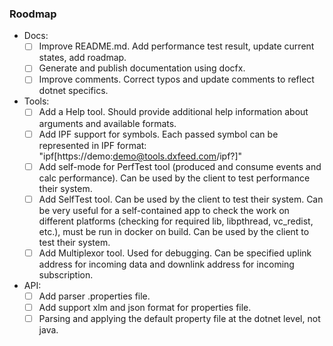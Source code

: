 ### Roodmap

* Docs:
    - [ ] Improve README.md. Add performance test result, update current states, add roadmap.
    - [ ] Generate and publish documentation using docfx.
    - [ ] Improve comments. Correct typos and update comments to reflect dotnet specifics.

* Tools:
    - [ ] Add a Help tool.
      Should provide additional help information about arguments and available formats.
    - [ ] Add IPF support for symbols.
      Each passed symbol can be represented in IPF format: "ipf[https://demo:demo@tools.dxfeed.com/ipf?]"
    - [ ] Add self-mode for PerfTest tool (produced and consume events and calc performance).
      Сan be used by the client to test performance their system.
    - [ ] Add SelfTest tool. Сan be used by the client to test their system.
      Can be very useful for a self-contained app to check the work on different platforms
      (checking for required lib, libpthread, vc_redist, etc.), must be run in docker on build.
      Сan be used by the client to test their system.
    - [ ] Add Multiplexor tool. Used for debugging. Can be specified uplink address for incoming data
      and downlink address for incoming subscription.

* API:
    - [ ] Add parser .properties file.
    - [ ] Add support xlm and json format for properties file.
    - [ ] Parsing and applying the default property file at the dotnet level, not java.
